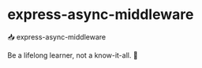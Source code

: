 # express-async-middleware

📥 express-async-middleware

<!-- INSPIRATIONAL_QUOTE_START -->
Be a lifelong learner, not a know-it-all.
🐯
<!-- INSPIRATIONAL_QUOTE_END -->
